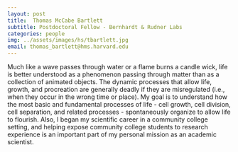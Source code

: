 ```yaml
---
layout: post
title:  Thomas McCabe Bartlett
subtitle: Postdoctoral Fellow - Bernhardt & Rudner Labs
categories: people
img: ../assets/images/hs/tbartlett.jpg
email: thomas_bartlett@hms.harvard.edu
---
```


Much like a wave passes through water or a flame burns a candle wick, life is better understood as a phenomenon passing through matter than as a collection of animated objects. The dynamic processes that allow life, growth, and procreation are generally deadly if they are misregulated (i.e., when they occur in the wrong time or place). My goal is to understand how the most basic and fundamental processes of life - cell growth, cell division, cell separation, and related processes - spontaneously organize to allow life to flourish. Also, I began my scientific career in a community college setting, and helping expose community college students to research experience is an important part of my personal mission as an academic scientist.